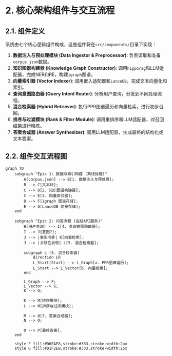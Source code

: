 # 2\. 核心架构组件与交互流程

## 2.1. 组件定义

系统由七个核心逻辑组件构成，这些组件将在`src/components/`目录下实现：

1.  **数据注入与预处理模块 (Data Ingestor & Preprocessor)**: 负责读取和准备`corpus.json`数据。
2.  **知识图谱构建器 (Knowledge Graph Constructor)**: 调用`hipporag`和LLM适配器，完成NER和RE，构建`igraph`图谱。
3.  **向量索引器 (Vector Indexer)**: 调用嵌入适配器和`LanceDB`，完成文本向量化和索引。
4.  **查询意图路由器 (Query Intent Router)**: 分析用户查询，分发到不同处理流程。
5.  **混合检索器 (Hybrid Retriever)**: 执行PPR图谱遍历和向量检索，进行初步召回。
6.  **排序与过滤模块 (Rank & Filter Module)**: 调用重排序和LLM适配器，对召回结果进行精炼。
7.  **答案合成器 (Answer Synthesizer)**: 调用LLM适配器，生成最终的结构化或文本答案。

## 2.2. 组件交互流程图

```mermaid
graph TD
    subgraph "Epic 1: 数据与索引构建 (离线处理)"
        A[corpus.json] --> B[1. 数据注入与预处理];
        B --> C[文本块];
        C --> D[2. 知识图谱构建器];
        C --> E[3. 向量索引器];
        D --> F[igraph 图谱存储];
        E --> G[LanceDB 向量存储];
    end

    subgraph "Epic 2: 问答流程 (在线API服务)"
        H[用户查询] --> I[4. 查询意图路由器];
        I --> J{意图?};
        J --> |事实问答| K[向量检索];
        J --> |关联性发现| L[5. 混合检索器];
        
        subgraph L [5. 混合检索器]
            direction LR
            L_Start(Start) --> L_Graph[a. PPR图谱遍历];
            L_Start --> L_Vector[b. 向量检索];
        end

        L_Graph --> F;
        L_Vector --> G;
        K --> G;
        
        K --> M[排序模块];
        L --> N[排序与过滤模块];

        M --> O[7. 答案合成器];
        N --> O;
        
        O --> P[最终答案];
    end

    style F fill:#D6EAF8,stroke:#333,stroke-width:2px
    style G fill:#D1F2EB,stroke:#333,stroke-width:2px
```
